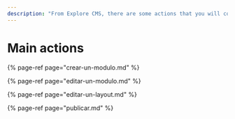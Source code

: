 ```yaml
---
description: "From Explore CMS, there are some actions that you will complete more frequently than others. Take a quick look at how to do them."
---
```


# Main actions

{% page-ref page="crear-un-modulo.md" %}

{% page-ref page="editar-un-modulo.md" %}

{% page-ref page="editar-un-layout.md" %}

{% page-ref page="publicar.md" %}